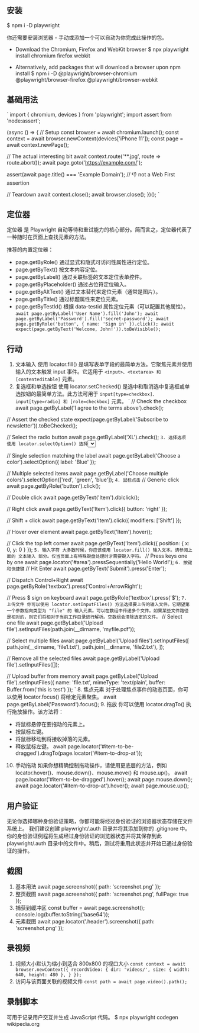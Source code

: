 ## 安装
$ npm i -D playwright

你还需要安装浏览器 - 手动或添加一个可以自动为你完成此操作的包。
- Download the Chromium, Firefox and WebKit browser
$ npx playwright install chromium firefox webkit

- Alternatively, add packages that will download a browser upon npm install
$ npm i -D @playwright/browser-chromium @playwright/browser-firefox @playwright/browser-webkit

## 基础用法
`
import { chromium, devices } from 'playwright';
import assert from 'node:assert';

(async () => {
  // Setup
  const browser = await chromium.launch();
  const context = await browser.newContext(devices['iPhone 11']);
  const page = await context.newPage();

  // The actual interesting bit
  await context.route('**.jpg', route => route.abort());
  await page.goto('https://example.com/');

  assert(await page.title() === 'Example Domain'); // 👎 not a Web First assertion

  // Teardown
  await context.close();
  await browser.close();
})();
`

## 定位器
定位器 是 Playwright 自动等待和重试能力的核心部分。简而言之，定位器代表了一种随时在页面上查找元素的方法。

推荐的内置定位器：
- page.getByRole() 通过显式和隐式可访问性属性进行定位。
- page.getByText() 按文本内容定位。
- page.getByLabel() 通过关联标签的文本定位表单控件。
- page.getByPlaceholder() 通过占位符定位输入。
- page.getByAltText() 通过文本替代来定位元素（通常是图片）。
- page.getByTitle() 通过标题属性来定位元素。
- page.getByTestId() 根据 data-testid 属性定位元素（可以配置其他属性）。
`
await page.getByLabel('User Name').fill('John');
await page.getByLabel('Password').fill('secret-password');
await page.getByRole('button', { name: 'Sign in' }).click();
await expect(page.getByText('Welcome, John!')).toBeVisible();
`

## 行动
1. 文本输入
使用 locator.fill() 是填写表单字段的最简单方法。它聚焦元素并使用输入的文本触发 input 事件。它适用于 `<input>、<textarea> 和 [contenteditable]` 元素。
2. 复选框和单选按钮
使用 locator.setChecked() 是选中和取消选中复选框或单选按钮的最简单方法。此方法可用于 `input[type=checkbox]、input[type=radio] 和 [role=checkbox]` 元素。
`
// Check the checkbox
await page.getByLabel('I agree to the terms above').check();

// Assert the checked state
expect(page.getByLabel('Subscribe to newsletter')).toBeChecked();

// Select the radio button
await page.getByLabel('XL').check();
`
3. 选择选项
使用 locator.selectOption() 选择 `<select>` 元素中的一个或多个选项。你可以指定选项 value 或 label 进行选择。可以选择多个选项。
`
// Single selection matching the value or label
await page.getByLabel('Choose a color').selectOption('blue');

// Single selection matching the label
await page.getByLabel('Choose a color').selectOption({ label: 'Blue' });

// Multiple selected items
await page.getByLabel('Choose multiple colors').selectOption(['red', 'green', 'blue']);
`
4. 鼠标点击
`
// Generic click
await page.getByRole('button').click();

// Double click
await page.getByText('Item').dblclick();

// Right click
await page.getByText('Item').click({ button: 'right' });

// Shift + click
await page.getByText('Item').click({ modifiers: ['Shift'] });

// Hover over element
await page.getByText('Item').hover();

// Click the top left corner
await page.getByText('Item').click({ position: { x: 0, y: 0 } });
`
5. 输入字符
大多数时候，你应该使用 locator.fill() 输入文本。请参阅上面的 文本输入 部分。仅当页面上有特殊键盘处理时才需要键入字符。
`
// Press keys one by one
await page.locator('#area').pressSequentially('Hello World!');
`
6. 按键和快捷键
`
// Hit Enter
await page.getByText('Submit').press('Enter');

// Dispatch Control+Right
await page.getByRole('textbox').press('Control+ArrowRight');

// Press $ sign on keyboard
await page.getByRole('textbox').press('$');
`
7. 上传文件
你可以使用 locator.setInputFiles() 方法选择要上传的输入文件。它期望第一个参数指向类型为 "file" 的 输入元素。可以在数组中传递多个文件。如果某些文件路径是相对的，则它们将相对于当前工作目录进行解析。空数组会清除选定的文件。
`
// Select one file
await page.getByLabel('Upload file').setInputFiles(path.join(__dirname, 'myfile.pdf'));

// Select multiple files
await page.getByLabel('Upload files').setInputFiles([
  path.join(__dirname, 'file1.txt'),
  path.join(__dirname, 'file2.txt'),
]);

// Remove all the selected files
await page.getByLabel('Upload file').setInputFiles([]);

// Upload buffer from memory
await page.getByLabel('Upload file').setInputFiles({
  name: 'file.txt',
  mimeType: 'text/plain',
  buffer: Buffer.from('this is test')
});
`
8. 焦点元素
对于处理焦点事件的动态页面，你可以使用 locator.focus() 将给定元素聚焦。
await page.getByLabel('Password').focus();
9. 拖放
你可以使用 locator.dragTo() 执行拖放操作。该方法将：
- 将鼠标悬停在要拖动的元素上。
- 按鼠标左键。
- 将鼠标移动到将接收掉落的元素。
- 释放鼠标左键。
await page.locator('#item-to-be-dragged').dragTo(page.locator('#item-to-drop-at'));
10. 手动拖动
如果你想精确控制拖动操作，请使用更底层的方法，例如 locator.hover()、mouse.down()、mouse.move() 和 mouse.up()。
await page.locator('#item-to-be-dragged').hover();
await page.mouse.down();
await page.locator('#item-to-drop-at').hover();
await page.mouse.up();

## 用户验证
无论你选择哪种身份验证策略，你都可能将经过身份验证的浏览器状态存储在文件系统上。
我们建议创建 playwright/.auth 目录并将其添加到你的 .gitignore 中。你的身份验证例程将生成经过身份验证的浏览器状态并将其保存到此 playwright/.auth 目录中的文件中。稍后，测试将重用此状态并开始已通过身份验证的操作。

## 截图
1. 基本用法
await page.screenshot({ path: 'screenshot.png' });
2. 整页截图
await page.screenshot({ path: 'screenshot.png', fullPage: true });
3. 捕获到缓冲区
const buffer = await page.screenshot();
console.log(buffer.toString('base64'));
4. 元素截图
await page.locator('.header').screenshot({ path: 'screenshot.png' });

## 录视频
1. 视频大小默认为缩小到适合 800x800 的视口大小
`
const context = await browser.newContext({
  recordVideo: {
    dir: 'videos/',
    size: { width: 640, height: 480 },
  }
});
`
2. 访问与该页面关联的视频文件
`
const path = await page.video().path();
`

## 录制脚本
可用于记录用户交互并生成 JavaScript 代码。
$ npx playwright codegen wikipedia.org
